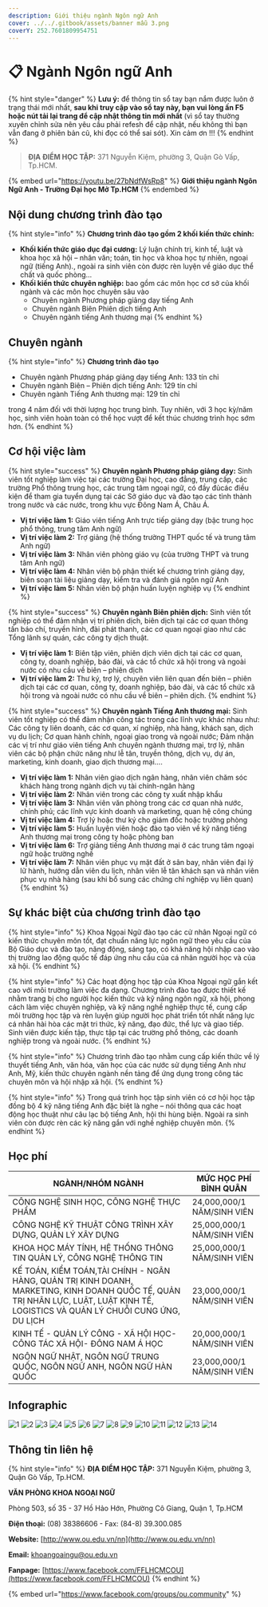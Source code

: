 ```yaml
---
description: Giới thiệu ngành Ngôn ngữ Anh
cover: ../../.gitbook/assets/banner mẫu 3.png
coverY: 252.7601809954751
---
```


# 📋 Ngành Ngôn ngữ Anh

{% hint style="danger" %}
**Lưu ý:** để thông tin sổ tay bạn nắm được luôn ở trạng thái mới nhất, **sau khi truy cập vào sổ tay này, bạn vui lòng ấn F5 hoặc nút tải lại trang để cập nhật thông tin mới nhất** (vì sổ tay thường xuyên chỉnh sửa nên yêu cầu phải refesh để cập nhật, nếu không thì bạn vẫn đang ở phiên bản cũ, khi đọc có thể sai sót). Xin cảm ơn !!!
{% endhint %}

> **ĐỊA ĐIỂM HỌC TẬP:** 371 Nguyễn Kiệm, phường 3, Quận Gò Vấp, Tp.HCM.

{% embed url="https://youtu.be/27bNdfWsRp8" %}
**Giới thiệu ngành Ngôn Ngữ Anh - Trường Đại học Mở Tp.HCM**
{% endembed %}

## Nội dung chương trình đào tạo

{% hint style="info" %}
**Chương trình đào tạo gồm 2 khối kiến thức chính:**

* **Khối kiến thức giáo dục đại cương:** Lý luận chính trị, kinh tế, luật và khoa học xã hội – nhân văn; toán, tin học và khoa học tự nhiên, ngoại ngữ (tiếng Anh)., ngoài ra sinh viên còn được rèn luyện về giáo dục thể chất và quốc phòng…
* **Khối kiến thức chuyên nghiệp:** bao gồm các môn học cơ sở của khối ngành và các môn học chuyên sâu vào
  * Chuyên ngành Phương pháp giảng dạy tiếng Anh
  * Chuyên ngành Biên Phiên dịch tiếng Anh
  * Chuyên ngành tiếng Anh thương mại
{% endhint %}

## Chuyên ngành

{% hint style="info" %}
**Chương trình đào tạo**

* Chuyên ngành Phương pháp giảng dạy tiếng Anh: 133 tín chỉ
* Chuyên ngành Biên – Phiên dịch tiếng Anh: 129 tín chỉ
* Chuyên ngành Tiếng Anh thương mại: 129 tín chỉ

trong 4 năm đối với thời lượng học trung bình. Tuy nhiên, với 3 học kỳ/năm học, sinh viên hoàn toàn có thể học vượt để kết thúc chương trình học sớm hơn.
{% endhint %}

## Cơ hội việc làm

{% hint style="success" %}
**Chuyên ngành Phương pháp giảng dạy:** Sinh viên tốt nghiệp làm việc tại các trường Đại học, cao đẳng, trung cấp, các trường Phổ thông trung học, các trung tâm ngoại ngữ, có đầy đủcác điều kiện để tham gia tuyển dụng tại các Sở giáo dục và đào tạo các tỉnh thành trong nước và các nước, trong khu vực Đông Nam Á, Châu Á.

* **Vị trí việc làm 1:** Giáo viên tiếng Anh trực tiếp giảng dạy (bậc trung học phổ thông, trung tâm Anh ngữ)
* **Vị trí việc làm 2:** Trợ giảng (hệ thống trường THPT quốc tế và trung tâm Anh ngữ)
* **Vị trí việc làm 3:** Nhân viên phòng giáo vụ (của trường THPT và trung tâm Anh ngữ)
* **Vị trí việc làm 4:** Nhân viên bộ phận thiết kế chương trình giảng dạy, biên soạn tài liệu giảng dạy, kiểm tra và đánh giá ngôn ngữ Anh
* **Vị trí việc làm 5:** Nhân viên bộ phận huấn luyện nghiệp vụ
{% endhint %}

{% hint style="success" %}
**Chuyên ngành Biên phiên dịch:** Sinh viên tốt nghiệp có thể đảm nhận vị trí phiên dịch, biên dịch tại các cơ quan thông tấn báo chí, truyền hình, đài phát thanh, các cơ quan ngoại giao như các Tổng lãnh sự quán, các công ty dịch thuật.

* **Vị trí việc làm 1:** Biên tập viên, phiên dịch viên dịch tại các cơ quan, công ty, doanh nghiệp, báo đài, và các tổ chức xã hội trong và ngoài nước có nhu cầu về biên – phiên dịch
* **Vị trí việc làm 2:** Thư ký, trợ lý, chuyên viên liên quan đến biên – phiên dịch tại các cơ quan, công ty, doanh nghiệp, báo đài, và các tổ chức xã hội trong và ngoài nước có nhu cầu về biên – phiên dịch.
{% endhint %}

{% hint style="success" %}
**Chuyên ngành Tiếng Anh thương mại:** Sinh viên tốt nghiệp có thể đảm nhận công tác trong các lĩnh vực khác nhau như: Các công ty liên doanh, các cơ quan, xí nghiệp, nhà hàng, khách sạn, dịch vụ du lịch; Cơ quan hành chính, ngoại giao trong và ngoài nước; Đảm nhận các vị trí như giáo viên tiếng Anh chuyên ngành thương mại, trợ lý, nhân viên các bộ phận chức năng như lễ tân, truyền thông, dịch vụ, dự án, marketing, kinh doanh, giao dịch thương mại….

* **Vị trí việc làm 1:** Nhân viên giao dịch ngân hàng, nhân viên chăm sóc khách hàng trong ngành dịch vụ tài chính-ngân hàng
* **Vị trí việc làm 2:** Nhân viên trong các công ty xuất nhập khẩu
* **Vị trí việc làm 3:** Nhân viên văn phòng trong các cơ quan nhà nước, chính phủ; các lĩnh vực kinh doanh và marketing, quan hệ công chúng
* **Vị trí việc làm 4:** Trợ lý hoặc thư ký cho giám đốc hoặc trưởng phòng
* **Vị trí việc làm 5:** Huấn luyện viên hoặc đào tạo viên về kỹ năng tiếng Anh thương mại trong công ty hoặc phòng ban
* **Vị trí việc làm 6:** Trợ giảng tiếng Anh thương mại ở các trung tâm ngoại ngữ hoặc trường nghề
* **Vị trí việc làm 7:** Nhân viên phục vụ mặt đất ở sân bay, nhân viên đại lý lữ hành, hướng dẫn viên du lịch, nhân viên lễ tân khách sạn và nhân viên phục vụ nhà hàng (sau khi bổ sung các chứng chỉ nghiệp vụ liên quan)
{% endhint %}

## Sự khác biệt của chương trình đào tạo

{% hint style="info" %}
Khoa Ngọai Ngữ đào tạo các cử nhân Ngoại ngữ có kiến thức chuyên môn tốt, đạt chuẩn năng lực ngôn ngữ theo yêu cầu của Bộ Giáo dục và đào tạo, năng động, sáng tạo, có khả năng hội nhập cao vào thị trường lao động quốc tế đáp ứng nhu cầu của cá nhân người học và của xã hội.
{% endhint %}

{% hint style="info" %}
Các hoạt động học tập của Khoa Ngoại ngữ gắn kết cao với môi trường làm việc đa dạng. Chương trình đào tạo được thiết kế nhằm trang bị cho người học kiến thức và kỹ năng ngôn ngữ, xã hội, phong cách làm việc chuyên nghiệp, và kỹ năng nghề nghiệp thực tế, cung cấp môi trường học tập và rèn luyện giúp người học phát triển tốt nhất năng lực cá nhân hài hòa các mặt tri thức, kỹ năng, đạo đức, thể lực và giao tiếp. Sinh viên được kiến tập, thực tập tại các trường phổ thông, các doanh nghiệp trong và ngoài nước.
{% endhint %}

{% hint style="info" %}
Chương trình đào tạo nhằm cung cấp kiến thức về lý thuyết tiếng Anh, văn hóa, văn học của các nước sử dụng tiếng Anh như Anh, Mỹ, kiến thức chuyên ngành nền tảng để ứng dụng trong công tác chuyên môn và hội nhập xã hội.
{% endhint %}

{% hint style="info" %}
Trong quá trình học tập sinh viên có cơ hội học tập đồng bộ 4 kỹ năng tiếng Anh đặc biệt là nghe – nói thông qua các hoạt động học thuật như câu lạc bộ tiếng Anh, hội thi hùng biện. Ngoài ra sinh viên còn được rèn các kỹ năng gắn với nghề nghiệp chuyên môn.
{% endhint %}

## Học phí

| NGÀNH/NHÓM NGÀNH                                                                                                                                                                  | MỨC HỌC PHÍ BÌNH QUÂN      |
| --------------------------------------------------------------------------------------------------------------------------------------------------------------------------------- | -------------------------- |
| CÔNG NGHỆ SINH HỌC, CÔNG NGHỆ THỰC PHẨM                                                                                                                                           | 24,000,000/1 NĂM/SINH VIÊN |
| CÔNG NGHỆ KỸ THUẬT CÔNG TRÌNH XÂY DỰNG, QUẢN LÝ XÂY DỰNG                                                                                                                          | 25,000,000/1 NĂM/SINH VIÊN |
| KHOA HỌC MÁY TÍNH, HỆ THỐNG THÔNG TIN QUẢN LÝ, CÔNG NGHỆ THÔNG TIN                                                                                                                | 25,000,000/1 NĂM/SINH VIÊN |
| KẾ TOÁN, KIỂM TOÁN,TÀI CHÍNH - NGÂN HÀNG, QUẢN TRỊ KINH DOANH, MARKETING, KINH DOANH QUỐC TẾ, QUẢN TRỊ NHÂN LỰC, LUẬT, LUẬT KINH TẾ, LOGISTICS VÀ QUẢN LÝ CHUỖI CUNG ỨNG, DU LỊCH | 23,000,000/1 NĂM/SINH VIÊN |
| KINH TẾ - QUẢN LÝ CÔNG - XÃ HỘI HỌC- CÔNG TÁC XÃ HỘI- ĐÔNG NAM Á HỌC                                                                                                              | 20,000,000/1 NĂM/SINH VIÊN |
| NGÔN NGỮ NHẬT, NGÔN NGỮ TRUNG QUỐC, NGÔN NGỮ ANH, NGÔN NGỮ HÀN QUỐC                                                                                                               | 23,000,000/1 NĂM/SINH VIÊN |

## Infographic

![1](<../../.gitbook/assets/1 - tiêu đề (9).png>) ![2](<../../.gitbook/assets/2 - giới thiệu chung (5).png>) ![3](<../../.gitbook/assets/3 - việc làm (2).png>) ![4](<../../.gitbook/assets/4 - CƠ HỘI VIỆC LÀM.png>) ![5](<../../.gitbook/assets/5 - CƠ HỘI VIỆC LÀM.png>) ![6](<../../.gitbook/assets/6 - CƠ HỘI VIỆC LÀM.png>) ![7](<../../.gitbook/assets/7 - định hướng đào tạo (3).png>) ![8](<../../.gitbook/assets/8 - định hướng đào tạo (1).png>) ![9](<../../.gitbook/assets/9 - định hướng đào tạo.png>) ![10](<../../.gitbook/assets/10 - CHƯƠNG TRÌNH đào tạo.png>) ![11](<../../.gitbook/assets/11 - nd ctdt.png>) ![12](<../../.gitbook/assets/13 - học phí (3).png>) ![13](<../../.gitbook/assets/14 - học phí.png>) ![14](<../../.gitbook/assets/15 - liên hệ (3).png>)

## Thông tin liên hệ

{% hint style="info" %}
**ĐỊA ĐIỂM HỌC TẬP:** 371 Nguyễn Kiệm, phường 3, Quận Gò Vấp, Tp.HCM.

**VĂN PHÒNG KHOA NGOẠI NGỮ**

Phòng 503, số 35 - 37 Hồ Hảo Hớn, Phường Cô Giang, Quận 1, Tp.HCM

**Điện thoại:** (08) 38386606 - Fax: (84-8) 39.300.085

**Website:** [http://www.ou.edu.vn/nn](http://www.ou.edu.vn/nn)

**Email:** khoangoaingu@ou.edu.vn

**Fanpage:** [https://www.facebook.com/FFLHCMCOU](https://www.facebook.com/FFLHCMCOU)
{% endhint %}

{% embed url="https://www.facebook.com/groups/ou.community" %}
